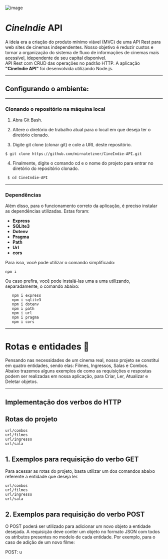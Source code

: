 ![image](https://user-images.githubusercontent.com/102565368/182753604-143dd23a-6ee2-4ba1-a283-f61c0cbe9457.png)

# _CineIndie_ API

A ideia era a criação do produto mínimo viável (MVC) de uma API Rest para web sites de cinemas independentes. Nosso objetivo é reduzir custos e tornar a organização do sistema de fluxo de informações de cinemas mais acessível, idependente de seu capital disponível.  
API Rest com CRUD das operações no padrão HTTP. A aplicação **"CineIndie API"** foi desenvolvida utilizando Node.js.

------------
## Configurando o ambiente:
-----------------
### Clonando o repositório na máquina local
1. Abra Git Bash.

2. Altere o diretório de trabalho atual para o local em que deseja ter o diretório clonado.

3. Digite git clone (clonar git) e cole a URL deste repositório.

```
$ git clone https://github.com/mirnatetzner/CineIndie-API.git
```
4. Finalmente, digite o comando cd e o nome do projeto para entrar no diretório do repositório clonado.
```
 $ cd CineIndie-API
```
----------------
### Dependências

Além disso, para o funcionamento correto da aplicação, é preciso instalar as dependências utilizadas. Estas foram: 

* **Express**
* **SQLite3**
* **Dotenv**
* **Pragma**
* **Path**
* **Url**
* **cors**

Para isso, você pode utilizar o comando simplificado:

```
npm i
```

Ou caso prefira, você pode instalá-las uma a uma utilizando, separadamente, o comando abaixo:

```
   npm i express
   npm i sqlite3
   npm i dotenv
   npm i path
   npm i url
   npm i pragma
   npm i cors
```
-----------------
# Rotas e entidades 🔀

Pensando nas necessidades de um cinema real, nosso projeto se constitui em quatro entidades, sendo elas: Filmes, Ingressos, Salas e Combos. Abaixo trazemos alguns exemplos de como as  requisições e respostas podem ser realizadas em nossa aplicação, para Criar, Ler, Atualizar e Deletar objetos.

----------------
## Implementação dos verbos do HTTP

## Rotas do projeto

```
url/combos
url/filmes
url/ingresso
url/sala

```

## 1. Exemplos para requisição do verbo GET

Para acessar as rotas do projeto, basta utilizar um dos comandos abaixo referente a entidade que deseja ler.

```
url/combos
url/filmes
url/ingresso
url/sala

```
## 2. Exemplos para requisição do verbo POST
O POST poderá ser utilizado para adicionar um novo objeto a entidade desejada. A requisição deve conter um objeto no formato JSON com todos os atributos presentes no modelo de cada entidade. Por exemplo, para o caso de adição de um novo filme:


POST: u